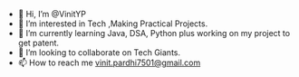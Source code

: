 - 👋 Hi, I’m @VinitYP
- 👀 I’m interested in Tech ,Making Practical Projects.
- 🌱 I’m currently learning Java, DSA, Python plus working on my project to get patent.
- 💞️ I’m looking to collaborate on Tech Giants.
- 📫 How to reach me vinit.pardhi7501@gmail.com


